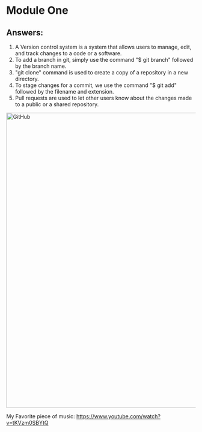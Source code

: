 # <HadiYassine> Module One

## Answers:

1. A Version control system is a system that allows users to manage, edit, and track changes to a code or a software.
2. To add a branch in git, simply use the command "$ git branch" followed by the branch name.
3. "git clone" command is used to create a copy of a repository in a new directory.
4. To stage changes for a commit, we use the command "$ git add" followed by the filename and extension.
5. Pull requests are used to let other users know about the changes made to a public or a shared repository.




<img width="787" alt="GitHub" src="https://github.com/Hadiysn/-HadiYassine-_Training_Modules/assets/142054186/3439afe2-196e-4a31-867a-e33c1b7801da">

My Favorite piece of music: https://www.youtube.com/watch?v=tKVzm0SBYtQ
